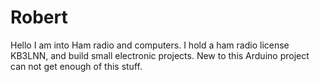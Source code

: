 # Robert
Hello I am into Ham radio and computers. I hold a ham radio license KB3LNN, and build small electronic projects. New to this Arduino project can not get enough of this stuff.
